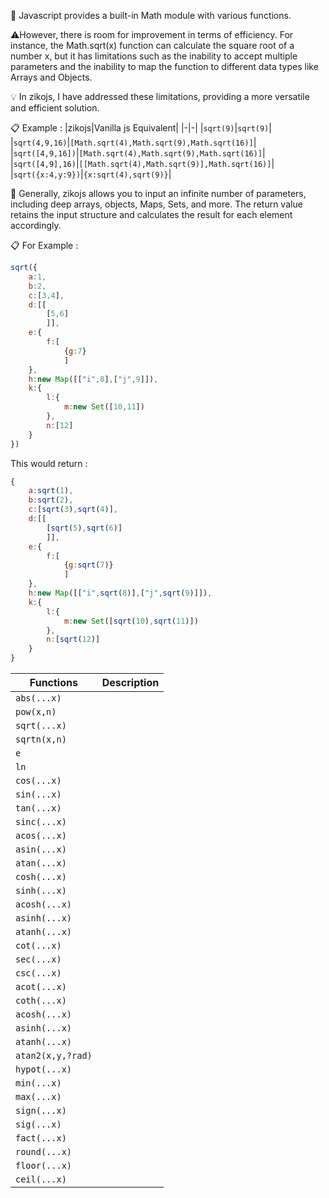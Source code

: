  📝 Javascript provides a built-in Math module with various functions. 

⚠️However, there is room for improvement in terms of efficiency. For instance, the Math.sqrt(x) function can calculate the square root of a number x, but it has limitations such as the inability to accept multiple parameters and the inability to map the function to different data types like Arrays and Objects.

💡 In zikojs, I have addressed these limitations, providing a more versatile and efficient solution.

📋 Example : 
|zikojs|Vanilla js Equivalent|
|-|-|
|`sqrt(9)`|`sqrt(9)`|
|`sqrt(4,9,16)`|`[Math.sqrt(4),Math.sqrt(9),Math.sqrt(16)]`|
|`sqrt([4,9,16])`|`[Math.sqrt(4),Math.sqrt(9),Math.sqrt(16)]`|
|`sqrt([4,9],16)`|`[[Math.sqrt(4),Math.sqrt(9)],Math.sqrt(16)]`|
|`sqrt({x:4,y:9})`|`{x:sqrt(4),sqrt(9)}`|


📢 Generally, zikojs allows you to input an infinite number of parameters, including deep arrays, objects, Maps, Sets, and more. The return value retains the input structure and calculates the result for each element accordingly.

📋 For Example : 
```js
sqrt({
    a:1,
    b:2,
    c:[3,4],
    d:[[
        [5,6]
        ]],
    e:{
        f:[
            {g:7}
            ]
    },
    h:new Map([["i",8],["j",9]]),
    k:{
        l:{
            m:new Set([10,11])
        },
        n:[12]
    }
})
```
This would return : 
```js
{
    a:sqrt(1),
    b:sqrt(2),
    c:[sqrt(3),sqrt(4)],
    d:[[
        [sqrt(5),sqrt(6)]
        ]],
    e:{
        f:[
            {g:sqrt(7)}
            ]
    },
    h:new Map([["i",sqrt(8)],["j",sqrt(9)]]),
    k:{
        l:{
            m:new Set([sqrt(10),sqrt(11)])
        },
        n:[sqrt(12)]
    }
}
```

|Functions|Description|
|-|-|
|`abs(...x)`||
|`pow(x,n)`||
|`sqrt(...x)`||
|`sqrtn(x,n)`||
|`e`||
|`ln`||
|`cos(...x)`||
|`sin(...x)`||
|`tan(...x)`||
|`sinc(...x)`||
|`acos(...x)`||
|`asin(...x)`||
|`atan(...x)`||
|`cosh(...x)`||
|`sinh(...x)`||
|`acosh(...x)`||
|`asinh(...x)`||
|`atanh(...x)`||
|`cot(...x)`||
|`sec(...x)`||
|`csc(...x)`||
|`acot(...x)`||
|`coth(...x)`||
|`acosh(...x)`||
|`asinh(...x)`||
|`atanh(...x)`||
|`atan2(x,y,?rad)`||
|`hypot(...x)`||
|`min(...x)`||
|`max(...x)`||
|`sign(...x)`||
|`sig(...x)`||
|`fact(...x)`||
|`round(...x)`||
|`floor(...x)`||
|`ceil(...x)`||
